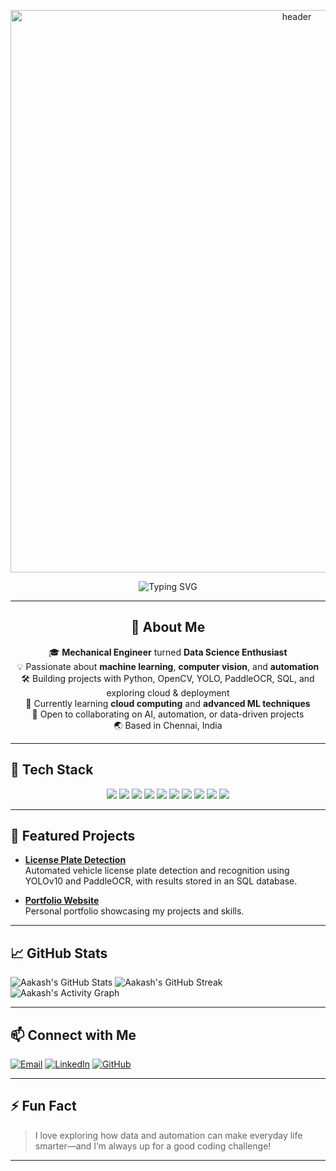 <!-- Banner -->
<p align="center">
  <img src="https://capsule-render.vercel.app/api?type=waving&color=0:5C3EE8,100:FA7343&height=200&section=header&text=Aakash%20Madhu%20S&fontSize=40&fontAlignY=40&desc=Data%20Science%20%7C%20Computer%20Vision%20%7C%20Automation&descSize=20&descAlignY=65" alt="header" width="900"/>
</p>

<div align="center" style="max-width:900px;margin:auto;">
  <img src="https://readme-typing-svg.demolab.com?font=Fira+Code&duration=3000&pause=500&color=5C3EE8&center=true&vCenter=true&width=700&lines=Welcome+to+my+GitHub!;Data+Science+%7C+Computer+Vision+%7C+AI+Automation;Let's+build+something+awesome+together!" alt="Typing SVG"/>
</div>

---

<div align="center" style="max-width:900px;margin:auto;">
  
  <h2>👋 About Me</h2>

  <p align="center" style="max-width:700px;">
    🎓 <b>Mechanical Engineer</b> turned <b>Data Science Enthusiast</b><br>
    💡 Passionate about <b>machine learning</b>, <b>computer vision</b>, and <b>automation</b><br>
    🛠️ Building projects with Python, OpenCV, YOLO, PaddleOCR, SQL, and exploring cloud & deployment<br>
    🌱 Currently learning <b>cloud computing</b> and <b>advanced ML techniques</b><br>
    🤝 Open to collaborating on AI, automation, or data-driven projects<br>
    🌏 Based in Chennai, India
  </p>
</div>

---

## 🧰 Tech Stack

<p align="center">
  <img src="https://img.shields.io/badge/Python-3776AB?style=for-the-badge&logo=python&logoColor=white"/>
  <img src="https://img.shields.io/badge/OpenCV-5C3EE8?style=for-the-badge&logo=opencv&logoColor=white"/>
  <img src="https://img.shields.io/badge/YOLO-black?style=for-the-badge"/>
  <img src="https://img.shields.io/badge/PaddleOCR-1E90FF?style=for-the-badge"/>
  <img src="https://img.shields.io/badge/SQL-4479A1?style=for-the-badge&logo=postgresql&logoColor=white"/>
  <img src="https://img.shields.io/badge/JavaScript-F7DF1E?style=for-the-badge&logo=javascript&logoColor=black"/>
  <img src="https://img.shields.io/badge/HTML5-E34F26?style=for-the-badge&logo=html5&logoColor=white"/>
  <img src="https://img.shields.io/badge/CSS3-1572B6?style=for-the-badge&logo=css3&logoColor=white"/>
  <img src="https://img.shields.io/badge/AWS-232F3E?style=for-the-badge&logo=amazon-aws&logoColor=white"/>
  <img src="https://img.shields.io/badge/Docker-2496ED?style=for-the-badge&logo=docker&logoColor=white"/>
</p>

---

## 🌟 Featured Projects

- [**License Plate Detection**](https://github.com/Therriaakash/license-plate-detection)  
  Automated vehicle license plate detection and recognition using YOLOv10 and PaddleOCR, with results stored in an SQL database.

- [**Portfolio Website**](https://github.com/Therriaakash/Portfolio)  
  Personal portfolio showcasing my projects and skills.

---

## 📈 GitHub Stats

![Aakash's GitHub Stats](https://github-readme-stats.vercel.app/api?username=Therriaakash&show_icons=true&theme=tokyonight)
![Aakash's GitHub Streak](https://github-readme-streak-stats.herokuapp.com?user=Therriaakash&theme=tokyonight&hide_border=true)
![Aakash's Activity Graph](https://github-readme-activity-graph.cyclic.app/graph?username=Therriaakash&theme=tokyo-night)

---

## 📫 Connect with Me

[![Email](https://img.shields.io/badge/Email-0078D4?style=for-the-badge&logo=gmail&logoColor=white)](mailto:aakashmadhu2008@gmail.com)
[![LinkedIn](https://img.shields.io/badge/LinkedIn-0A66C2?style=for-the-badge&logo=linkedin&logoColor=white)](https://www.linkedin.com/in/aakash-madhu-s-60869b261)
[![GitHub](https://img.shields.io/badge/GitHub-171515?style=for-the-badge&logo=github&logoColor=white)](https://github.com/Therriaakash)

---

## ⚡ Fun Fact

> I love exploring how data and automation can make everyday life smarter—and I’m always up for a good coding challenge!

---

<!--
**Therriaakash/Therriaakash** is a ✨ special ✨ repository because its `README.md` (this file) appears on your GitHub profile!
-->

